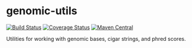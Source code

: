 # genomic-utils

[![Build Status](https://travis-ci.org/hammerlab/genomic-utils.svg?branch=master)](https://travis-ci.org/hammerlab/genomic-utils)
[![Coverage Status](https://coveralls.io/repos/github/hammerlab/genomic-utils/badge.svg?branch=master)](https://coveralls.io/github/hammerlab/genomic-utils?branch=master)
[![Maven Central](https://img.shields.io/maven-central/v/org.hammerlab.genomics/utils_2.11.svg?maxAge=600)](http://search.maven.org/#search%7Cga%7C1%7Cgenomic-utils)

Utilities for working with genomic bases, cigar strings, and phred scores.
